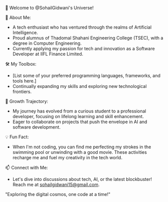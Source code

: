 🚀 Welcome to @SohailGidwani's Universe!

🌟 About Me:
- A tech enthusiast who has ventured through the realms of Artificial Intelligence.
- Proud alumnus of Thadomal Shahani Engineering College (TSEC), with a degree in Computer Engineering.
- Currently applying my passion for tech and innovation as a Software Developer at IIFL Finance Limited.

🛠️ My Toolbox:
- [List some of your preferred programming languages, frameworks, and tools here.]
- Continually expanding my skills and exploring new technological frontiers.

🌱 Growth Trajectory:
- My journey has evolved from a curious student to a professional developer, focusing on lifelong learning and skill enhancement.
- Eager to collaborate on projects that push the envelope in AI and software development.

💡 Fun Fact:
- When I'm not coding, you can find me perfecting my strokes in the swimming pool or unwinding with a good movie. These activities recharge me and fuel my creativity in the tech world.

📫 Connect with Me:
- Let's dive into discussions about tech, AI, or the latest blockbuster! Reach me at sohailgidwani15@gmail.com.

"Exploring the digital cosmos, one code at a time!"


<!---
SohailGidwani/SohailGidwani is a ✨ special ✨ repository because its `README.md` (this file) appears on your GitHub profile.
You can click the Preview link to take a look at your changes.
--->
